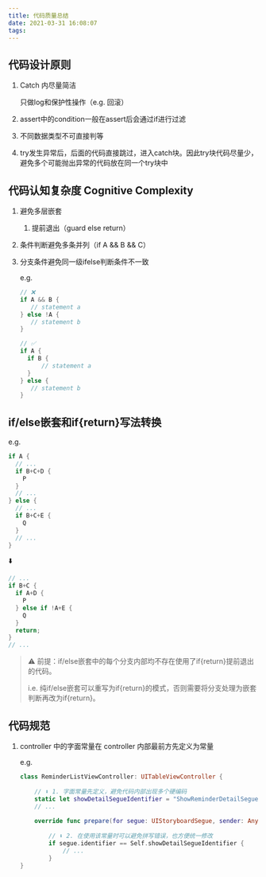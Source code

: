```yaml
---
title: 代码质量总结
date: 2021-03-31 16:08:07
tags:
---
```




## 代码设计原则

1. Catch 内尽量简洁

   只做log和保护性操作（e.g. 回滚）

2. assert中的condition一般在assert后会通过if进行过滤

3. 不同数据类型不可直接判等

4. try发生异常后，后面的代码直接跳过，进入catch块。因此try块代码尽量少，避免多个可能抛出异常的代码放在同一个try块中



## 代码认知复杂度 Cognitive Complexity

1. 避免多层嵌套

   1. 提前退出（guard else return）

2. 条件判断避免多条并列（if A && B && C）

3. 分支条件避免同一级ifelse判断条件不一致

   e.g. 

   ```swift
   // ❌
   if A && B {
      // statement a
   } else !A {
      // statement b
   }
   
   // ✅
   if A {
     if B {
         // statement a
     }
   } else {
      // statement b
   }
   ```



## if/else嵌套和if{return}写法转换

e.g.

```swift
if A {
  // ...
  if B+C+D {
    P
  }
  // ...
} else {
  // ...
  if B+C+E {
    Q
  }
  // ...
}
```

⬇️

```swift
// ...
if B+C {
  if A+D {
    P
  } else if !A+E {
    Q
  }
  return;
}
// ...
```

> ⚠️ 前提：if/else嵌套中的每个分支内部均不存在使用了if{return}提前退出的代码。
>
> i.e. 纯if/else嵌套可以重写为if{return}的模式，否则需要将分支处理为嵌套判断再改为if{return}。



## 代码规范

1.   controller 中的字面常量在 controller 内部最前方先定义为常量

     e.g. 

     ```swift
     class ReminderListViewController: UITableViewController {
         
         // ⬇️ 1. 字面常量先定义，避免代码内部出现多个硬编码
         static let showDetailSegueIdentifier = "ShowReminderDetailSegue"
         // ...
         
         override func prepare(for segue: UIStoryboardSegue, sender: Any?) {
             
             // ⬇️ 2. 在使用该常量时可以避免拼写错误，也方便统一修改
             if segue.identifier == Self.showDetailSegueIdentifier {
                 // ...
             }
     }
     ```

     

